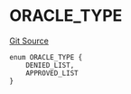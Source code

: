 # ORACLE_TYPE
[Git Source](https://github.com/thrackle-io/tron/blob/2c06fb72526db5cd6662cbeec5fef5842b764c6f/src/protocol/economic/ruleProcessor/RuleCodeData.sol)


```solidity
enum ORACLE_TYPE {
    DENIED_LIST,
    APPROVED_LIST
}
```

